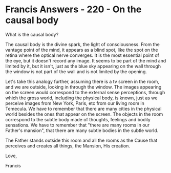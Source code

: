 # Francis Answers - 220 - On the causal body

What is the causal body?

The causal body is the divine spark, the light of consciousness. From the vantage point of the mind, it appears as a blind spot, like the spot on the retina where the optical nerve converges. It is the most essential point of the eye, but it doesn't record any image. It seems to be part of the mind and limited by it, but it isn't, just as the blue sky appearing on the wall through the window is not part of the wall and is not limited by the opening.

Let's take this analogy further, assuming there is a tv screen in the room, and we are outside, looking in through the window. The images appearing on the screen would correspond to the external sense perceptions, through which the gross world, including the physical body,&nbsp;is known, just as we perceive images from New York, Paris, etc from our living room in Temecula. We have to remember that there are many cities in the physical world besides the ones that appear on the screen. The objects in the room correspond to the subtle body made of thoughts, feelings and bodily sensations. We have to remember that "there are many rooms in our Father's mansion", that there are many subtle bodies in the subtle world.

The Father stands outside this room and all the rooms as the Cause that perceives and creates all things, the Mansion, His creation.

Love,

Francis

